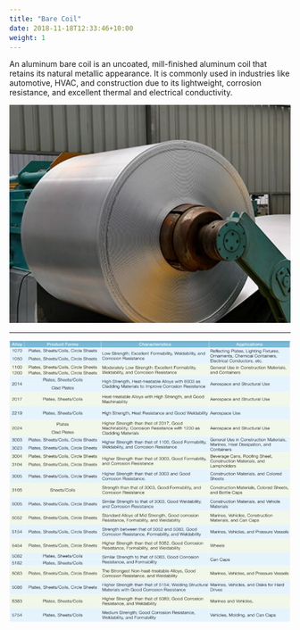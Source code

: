 ```yaml
---
title: "Bare Coil"
date: 2018-11-18T12:33:46+10:00
weight: 1
---
```


An aluminum bare coil is an uncoated, mill-finished aluminum coil that retains its natural metallic appearance. It is commonly used in industries like automotive, HVAC, and construction due to its lightweight, corrosion resistance, and excellent thermal and electrical conductivity.

![Aluminum Bare Coil](/images/aluminum_coil.jpg)

---

![Alloy Style](/images/alloy_style.JPG)